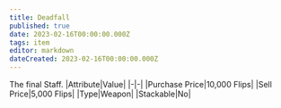 ```yaml
---
title: Deadfall
published: true
date: 2023-02-16T00:00:00.000Z
tags: item
editor: markdown
dateCreated: 2023-02-16T00:00:00.000Z
---
```


The final Staff.
|Attribute|Value|
|-|-|
|Purchase Price|10,000 Flips|
|Sell Price|5,000 Flips|
|Type|Weapon|
|Stackable|No|

